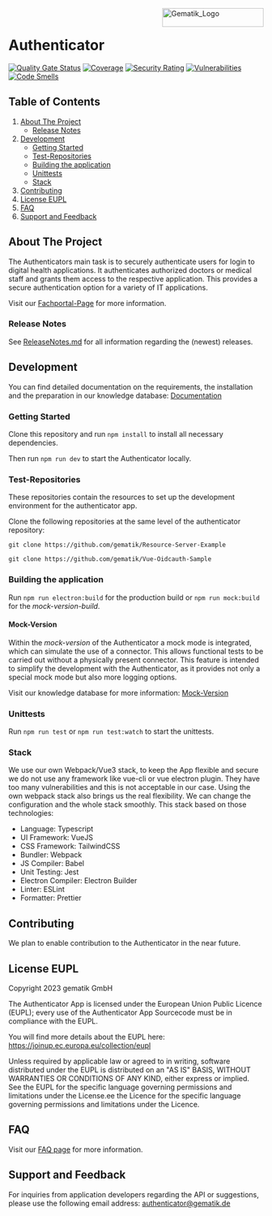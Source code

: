 <img src="https://raw.githubusercontent.com/gematik/app-Authenticator/master/docs/Gematik_Logo_Flag.png" alt="Gematik_Logo" width="200" height="37" align="right"> <br>

# Authenticator

[![Quality Gate Status](https://sonar.prod.ccs.gematik.solutions/api/project_badges/measure?project=authenticator&metric=alert_status&token=7b83ef28f0010bcf42e4223406311573dad4aca5)](https://sonar.prod.ccs.gematik.solutions/dashboard?id=authenticator)
[![Coverage](https://sonar.prod.ccs.gematik.solutions/api/project_badges/measure?project=authenticator&metric=coverage&token=7b83ef28f0010bcf42e4223406311573dad4aca5)](https://sonar.prod.ccs.gematik.solutions/dashboard?id=authenticator)
[![Security Rating](https://sonar.prod.ccs.gematik.solutions/api/project_badges/measure?project=authenticator&metric=security_rating&token=7b83ef28f0010bcf42e4223406311573dad4aca5)](https://sonar.prod.ccs.gematik.solutions/dashboard?id=authenticator)
[![Vulnerabilities](https://sonar.prod.ccs.gematik.solutions/api/project_badges/measure?project=authenticator&metric=vulnerabilities&token=7b83ef28f0010bcf42e4223406311573dad4aca5)](https://sonar.prod.ccs.gematik.solutions/dashboard?id=authenticator)
[![Code Smells](https://sonar.prod.ccs.gematik.solutions/api/project_badges/measure?project=authenticator&metric=code_smells&token=7b83ef28f0010bcf42e4223406311573dad4aca5)](https://sonar.prod.ccs.gematik.solutions/dashboard?id=authenticator)

## Table of Contents

1. [About The Project](#about-the-project)
    - [Release Notes](#release-notes)
2. [Development](#development)
    - [Getting Started](#getting-started)
    - [Test-Repositories](#test-repositories)
    - [Building the application](#building-the-application)
    - [Unittests](#unittests)
    - [Stack](#stack)
3. [Contributing](#contributing)
4. [License EUPL](#license-eupl)
5. [FAQ](#faq)
6. [Support and Feedback](#support-and-feedback)

## About The Project

The Authenticators main task is to securely authenticate users for login to digital health applications. It
authenticates authorized
doctors or medical staff and grants them access to the respective application. This provides a secure authentication
option for a variety of IT applications.

Visit our [Fachportal-Page](https://fachportal.gematik.de/hersteller-anbieter/komponenten-dienste/authenticator) for
more information.

### Release Notes

See [ReleaseNotes.md](./ReleaseNotes.md) for all information regarding the (newest) releases.

## Development

You can find detailed documentation on the requirements, the installation and the preparation in our knowledge
database: [Documentation](https://wiki.gematik.de/x/4jxCH)

### Getting Started

Clone this repository and run `npm install` to install all necessary dependencies.

Then run  `npm run dev` to start the Authenticator locally.

### Test-Repositories

These repositories contain the resources to set up the development environment for the authenticator app.

Clone the following repositories at the same level of the authenticator repository:

`git clone https://github.com/gematik/Resource-Server-Example`

`git clone https://github.com/gematik/Vue-Oidcauth-Sample`

### Building the application

Run `npm run electron:build` for the production build or `npm run mock:build` for the *mock-version-build*.

#### Mock-Version

Within the *mock-version* of the Authenticator a mock mode is integrated, which can simulate the use of a connector.
This allows functional tests to be carried out without a
physically present connector. This feature is intended to simplify the development with the Authenticator, as it
provides not only a special mock mode but also more logging options.

Visit our knowledge database for more information: [Mock-Version](https://wiki.gematik.de/x/cRqdHQ)

### Unittests

Run `npm run test` or `npm run test:watch` to start the unittests.

### Stack

We use our own Webpack/Vue3 stack, to keep the App flexible and secure we do not use any framework like vue-cli or
vue electron plugin. They have too many vulnerabilities and this is not acceptable in our case.
Using the own webpack stack also brings us the real flexibility. We can change the configuration and the whole
stack smoothly.
This stack based on those technologies:

* Language: Typescript
* UI Framework: VueJS
* CSS Framework: TailwindCSS
* Bundler: Webpack
* JS Compiler: Babel
* Unit Testing: Jest
* Electron Compiler:  Electron Builder
* Linter: ESLint
* Formatter: Prettier

## Contributing

We plan to enable contribution to the Authenticator in the near future.

## License EUPL

Copyright 2023 gematik GmbH

The Authenticator App is licensed under the European Union Public Licence (EUPL); every use of the Authenticator App
Sourcecode must be in compliance with the EUPL.

You will find more details about the EUPL here: https://joinup.ec.europa.eu/collection/eupl

Unless required by applicable law or agreed to in writing, software distributed under the EUPL is distributed on an "AS
IS" BASIS, WITHOUT WARRANTIES OR CONDITIONS OF ANY KIND, either express or implied. See the EUPL for the specific
language governing permissions and limitations under the License.ee the Licence for the specific language governing
permissions and limitations under the Licence.

## FAQ

Visit our [FAQ page](https://wiki.gematik.de/x/tjdCH) for more information.

## Support and Feedback

For inquiries from application developers regarding the API or suggestions, please use the following email address:
[authenticator@gematik.de](mailto:authenticator@gematik.de)


